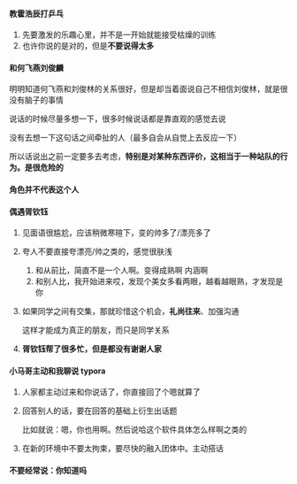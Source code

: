 #### 教霍浩辰打乒乓

1. 先要激发的乐趣心里，并不是一开始就能接受枯燥的训练
2. 也许你说的是对的，但是**不要说得太多**

#### 和何飞燕刘俊麟

明明知道何飞燕和刘俊林的关系很好，但是却当着面说自己不相信刘俊林，就是很没有脑子的事情

说话的时候尽量多想一下，很多时候说话都是靠直观的感觉去说

没有去想一下这句话之间牵扯的人（最多自会从自觉上去反应一下）

所以话说出之前一定要多去考虑，**特别是对某种东西评价，这相当于一种站队的行为。是很危险的**

#### 角色并不代表这个人



#### 偶遇胥钦钰

1. 见面语很尴尬，应该稍微寒暄下，变的帅多了/漂亮多了

2. 夸人不要直接夸漂亮/帅之类的，感觉很肤浅

   1. 和从前比，简直不是一个人啊。变得成熟啊 内涵啊
   2. 和别人比，我开始进来哎，发现个美女多看两眼，越看越眼熟，才发现是你

3. 如果同学之间有交集，那就珍惜这个机会，**礼尚往来**、加强沟通

   这样才能成为真正的朋友，而只是同学关系

4. **胥钦钰帮了很多忙，但是都没有谢谢人家**

#### 小马哥主动和我聊说 typora

1. 人家都主动过来和你说话了，你直接回了个嗯就算了

2. 回答别人的话，要在回答的基础上衍生出话题

   比如就说：嗯，你也用啊。然后说哈这个软件具体怎么样啊之类的

3. 在新的环境中不要太拘束，要尽快的融入团体中。主动搭话

#### 不要经常说：你知道吗

